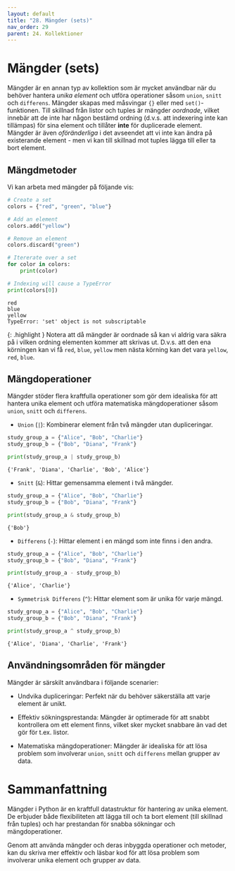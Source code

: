 ```yaml
---
layout: default
title: "28. Mängder (sets)"
nav_order: 29
parent: 24. Kollektioner
---
```


# Mängder (sets)
Mängder är en annan typ av kollektion som är mycket användbar när du behöver hantera _unika element_ och utföra operationer såsom `union`, `snitt` och `differens`. Mängder skapas med måsvingar `{}` eller med `set()`-funktionen. Till skillnad från listor och tuples är mängder _oordnade_, vilket innebär att de inte har någon bestämd ordning (d.v.s. att indexering inte kan tillämpas) för sina element och tillåter **inte** för duplicerade element. Mängder är även _oföränderliga_ i det avseendet att vi inte kan ändra på existerande element - men vi kan till skillnad mot tuples lägga till eller ta bort element.

## Mängdmetoder
Vi kan arbeta med mängder på följande vis:
```python
# Create a set
colors = {"red", "green", "blue"}

# Add an element
colors.add("yellow")

# Remove an element
colors.discard("green")

# Itererate over a set
for color in colors:
    print(color)

# Indexing will cause a TypeError
print(colors[0])
```
<div class="code-example" markdown="1">
<pre><code>red
blue
yellow
TypeError: 'set' object is not subscriptable</code></pre>
</div>

{: .highlight }
Notera att då mängder är oordnade så kan vi aldrig vara säkra på i vilken ordning elementen kommer att skrivas ut. D.v.s. att den ena körningen kan vi få `red`, `blue`, `yellow` men nästa körning kan det vara `yellow`, `red`, `blue`.

## Mängdoperationer
Mängder stöder flera kraftfulla operationer som gör dem idealiska för att hantera unika element och utföra matematiska mängdoperationer såsom `union`, `snitt` och `differens`. 

* `Union` (`|`): Kombinerar element från två mängder utan dupliceringar.

```python
study_group_a = {"Alice", "Bob", "Charlie"}
study_group_b = {"Bob", "Diana", "Frank"}

print(study_group_a | study_group_b)
```

<div class="code-example" markdown="1">
<pre><code>{'Frank', 'Diana', 'Charlie', 'Bob', 'Alice'}</code></pre>
</div>

* `Snitt` (`&`): Hittar gemensamma element i två mängder.

```python
study_group_a = {"Alice", "Bob", "Charlie"}
study_group_b = {"Bob", "Diana", "Frank"}

print(study_group_a & study_group_b)
```

<div class="code-example" markdown="1">
<pre><code>{'Bob'}</code></pre>
</div>

* `Differens` (`-`): Hittar element i en mängd som inte finns i den andra.

```python
study_group_a = {"Alice", "Bob", "Charlie"}
study_group_b = {"Bob", "Diana", "Frank"}

print(study_group_a - study_group_b)
```

<div class="code-example" markdown="1">
<pre><code>{'Alice', 'Charlie'}</code></pre>
</div>

* `Symmetrisk Differens` (`^`): Hittar element som är unika för varje mängd.

```python
study_group_a = {"Alice", "Bob", "Charlie"}
study_group_b = {"Bob", "Diana", "Frank"}

print(study_group_a ^ study_group_b)
```

<div class="code-example" markdown="1">
<pre><code>{'Alice', 'Diana', 'Charlie', 'Frank'}</code></pre>
</div>

## Användningsområden för mängder
Mängder är särskilt användbara i följande scenarier:

* Undvika dupliceringar: Perfekt när du behöver säkerställa att varje element är unikt.

* Effektiv sökningsprestanda: Mängder är optimerade för att snabbt kontrollera om ett element finns, vilket sker mycket snabbare än vad det gör för t.ex. listor.

* Matematiska mängdoperationer: Mängder är idealiska för att lösa problem som involverar `union`, `snitt` och `differens` mellan grupper av data.

# Sammanfattning
Mängder i Python är en kraftfull datastruktur för hantering av unika element. De erbjuder både flexibiliteten att lägga till och ta bort element (till skillnad från tuples) och har prestandan för snabba sökningar och mängdoperationer. 

Genom att använda mängder och deras inbyggda operationer och metoder, kan du skriva mer effektiv och läsbar kod för att lösa problem som involverar unika element och grupper av data.